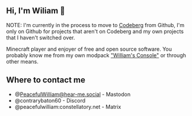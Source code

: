 ## Hi, I'm Wiliam 👋

NOTE: I'm currently in the process to move to [Codeberg](https://codeberg.org/PeacefulWilliam) from Github, I'm only on Github for projects that aren't on Codeberg and my own projects that I haven't switched over.
 
 Minecraft player and enjoyer of free and open source software. You probably know me from my own modpack ["William's Console"](https://modrinth.com/modpack/williams-console) or through other means.

## Where to contact me
- @PeacefulWilliam@hear-me.social - Mastodon
- @contrarybaton60 - Discord
- @peacefulwilliam:constellatory.net - Matrix
